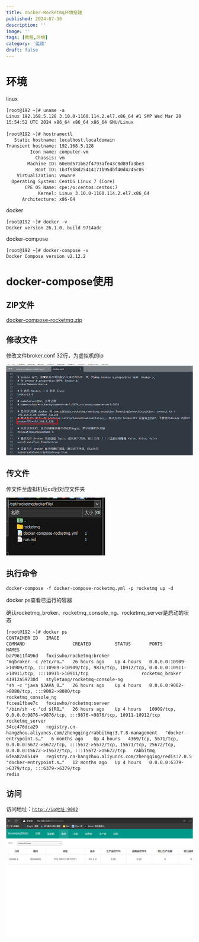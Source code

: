 ```yaml
---
title: docker-Rocketmq环境搭建
published: 2024-07-30
description: ''
image: ''
tags: [教程,环境]
category: '运维'
draft: false 
---
```


# 环境

linux

```
[root@192 ~]# uname -a
Linux 192.168.5.128 3.10.0-1160.114.2.el7.x86_64 #1 SMP Wed Mar 20 15:54:52 UTC 2024 x86_64 x86_64 x86_64 GNU/Linux

[root@192 ~]# hostnamectl
   Static hostname: localhost.localdomain
Transient hostname: 192.168.5.128
         Icon name: computer-vm
           Chassis: vm
        Machine ID: 60e0d571b62f4793afe43c8d89fa3be3
           Boot ID: 1b3f9b8d25414171b95dbf40d4245c05
    Virtualization: vmware
  Operating System: CentOS Linux 7 (Core)
       CPE OS Name: cpe:/o:centos:centos:7
            Kernel: Linux 3.10.0-1160.114.2.el7.x86_64
      Architecture: x86-64
```

docker

```
[root@192 ~]# docker -v
Docker version 26.1.0, build 9714adc
```

docker-compose

```
[root@192 ~]# docker-compose -v
Docker Compose version v2.12.2
```



# docker-compose使用

## ZIP文件

[docker-compose-rocketmq.zip](https://github.com/yupai-pai/blog/blob/main/public/mdfile/docker-Rocketmq%E7%8E%AF%E5%A2%83%E6%90%AD%E5%BB%BA/docker-compose-rocketmq.zip)





## 修改文件

修改文件broker.conf 32行，为虚拟机的ip

![image-20240730170955696](image-20240730170955696.png)





## 传文件

传文件至虚拟机后cd到对应文件夹

![image-20240730171223435](image-20240730171223435.png)





## 执行命令

```
docker-compose -f docker-compose-rocketmq.yml -p rocketmq up -d
```





docker ps查看已运行的容器

确认rocketmq_broker、rocketmq_console_ng、rocketmq_server是启动的状态

```
[root@192 ~]# docker ps
CONTAINER ID   IMAGE                                                                   COMMAND                  CREATED         STATUS       PORTS                                                                                                                                NAMES
ba79611f496d   foxiswho/rocketmq:broker                                                "mqbroker -c /etc/ro…"   26 hours ago    Up 4 hours   0.0.0.0:10909->10909/tcp, :::10909->10909/tcp, 9876/tcp, 10912/tcp, 0.0.0.0:10911->10911/tcp, :::10911->10911/tcp                    rocketmq_broker
41912a59730d   styletang/rocketmq-console-ng                                           "sh -c 'java $JAVA_O…"   26 hours ago    Up 4 hours   0.0.0.0:9002->8080/tcp, :::9002->8080/tcp                                                                                            rocketmq_console_ng
fccea1fbae7c   foxiswho/rocketmq:server                                                "/bin/sh -c 'cd ${RO…"   26 hours ago    Up 4 hours   10909/tcp, 0.0.0.0:9876->9876/tcp, :::9876->9876/tcp, 10911-10912/tcp                                                                rocketmq_server
34cc476dca29   registry.cn-hangzhou.aliyuncs.com/zhengqing/rabbitmq:3.7.8-management   "docker-entrypoint.s…"   6 months ago    Up 4 hours   4369/tcp, 5671/tcp, 0.0.0.0:5672->5672/tcp, :::5672->5672/tcp, 15671/tcp, 25672/tcp, 0.0.0.0:15672->15672/tcp, :::15672->15672/tcp   rabbitmq
6fea87a05149   registry.cn-hangzhou.aliyuncs.com/zhengqing/redis:7.0.5                 "docker-entrypoint.s…"   12 months ago   Up 4 hours   0.0.0.0:6379->6379/tcp, :::6379->6379/tcp                                                                                            redis

```





## 访问

访问地址：[`http://ip地址:9002`](http://www.zhengqingya.com:9002)

![image-20240730171715276](image-20240730171715276.png)
